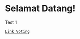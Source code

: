 # Selamat Datang!

Test 1

[`Link Voting`](https://vote.heliosvoting.org/helios/e/simulasi-pemilu-tkbg/vote)